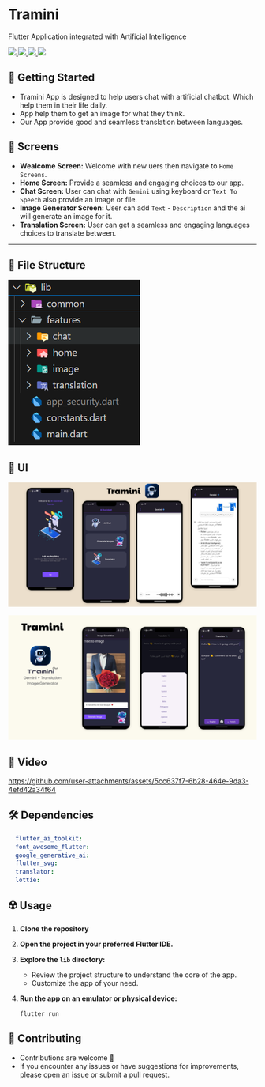 # Tramini

Flutter Application integrated with Artificial Intelligence

<div align="start">
    <a href="https://www.facebook.com/abdelmenam.adel.10" target="_blank">
        <img src="https://img.shields.io/badge/FaceBook-0077B5?style=for-the-badge&logo=Facebook&logoColor=white" target="_blank" />
    </a>
      <a href="https://www.linkedin.com/in/abdelmenam-adel-175b35265/" target="_blank">
        <img src="https://img.shields.io/badge/LinkedIn-0077B5?style=for-the-badge&logo=linkedin&logoColor=white" target="_blank" />
    </a>
  <a href="mailto:abdelmoneim.adel5@gmail.com">
    <img src="https://img.shields.io/badge/Gmail-333333?style=for-the-badge&logo=gmail&logoColor=red" />
  </a>
    <a href="https://www.youtube.com/@abdelmenamadel5373">
    <img src="https://img.shields.io/badge/Youtube-red?style=for-the-badge&logo=youtube&logoColor=white" />
  </a>
</div>

## 🚀 Getting Started

- Tramini App is designed to help users chat with artificial chatbot. Which help them in their life daily.
- App help them to get an image for what they think.
- Our App provide good and seamless translation between languages.

## 🤳 Screens

- **Wealcome Screen:** Welcome with new uers then navigate to `Home Screens`. 
- **Home Screen:** Provide a seamless and engaging choices to our app.
- **Chat Screen:** User can chat with `Gemini` using keyboard or `Text To Speech` also provide an image or file.
- **Image Generator Screen:** User can add `Text` - `Description` and the ai will generate an image for it.
- **Translation Screen:** User can get a seamless and engaging languages choices to translate between.

<hr>

## 📁 File Structure

![image](https://raw.githubusercontent.com/AbdelmenamAdel/Tramini/refs/heads/master/assets/images/structure.png)

## 📱 UI

![2](https://raw.githubusercontent.com/AbdelmenamAdel/Tramini/refs/heads/master/assets/images/Tramini%201.png)

![3](https://raw.githubusercontent.com/AbdelmenamAdel/Tramini/refs/heads/master/assets/images/Tramini%202.png)


## 🎥 Video
https://github.com/user-attachments/assets/5cc637f7-6b28-464e-9da3-4efd42a34f64

## 🛠 Dependencies

```pubspec.yaml
  flutter_ai_toolkit: 
  font_awesome_flutter: 
  google_generative_ai: 
  flutter_svg: 
  translator: 
  lottie:  
```

## ☢️ Usage

1. **Clone the repository**

2. **Open the project in your preferred Flutter IDE.**

3. **Explore the `lib` directory:**

    - Review the project structure to understand the core of the app.
    - Customize the app of your need.

4. **Run the app on an emulator or physical device:**

    ```bash
    flutter run
    ```

## 🚨 Contributing

- Contributions are welcome 💜
- If you encounter any issues or have suggestions for improvements, please open an issue or submit a pull request.

